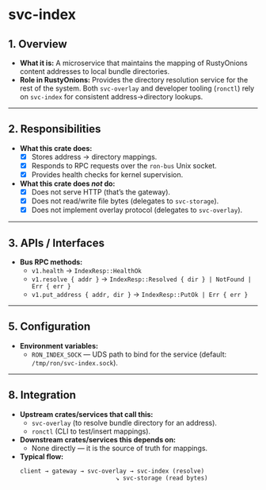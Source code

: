 # svc-index

## 1. Overview
- **What it is:** A microservice that maintains the mapping of RustyOnions content addresses to local bundle directories.  
- **Role in RustyOnions:** Provides the directory resolution service for the rest of the system. Both `svc-overlay` and developer tooling (`ronctl`) rely on `svc-index` for consistent address→directory lookups.

---

## 2. Responsibilities
- **What this crate does:**
  - [x] Stores address → directory mappings.
  - [x] Responds to RPC requests over the `ron-bus` Unix socket.
  - [x] Provides health checks for kernel supervision.
- **What this crate does *not* do:**
  - [x] Does not serve HTTP (that’s the gateway).  
  - [x] Does not read/write file bytes (delegates to `svc-storage`).  
  - [x] Does not implement overlay protocol (delegates to `svc-overlay`).  

---

## 3. APIs / Interfaces
- **Bus RPC methods:**
  - `v1.health` → `IndexResp::HealthOk`
  - `v1.resolve { addr }` → `IndexResp::Resolved { dir } | NotFound | Err { err }`
  - `v1.put_address { addr, dir }` → `IndexResp::PutOk | Err { err }`

---

## 5. Configuration
- **Environment variables:**  
  - `RON_INDEX_SOCK` — UDS path to bind for the service (default: `/tmp/ron/svc-index.sock`).

---

## 8. Integration
- **Upstream crates/services that call this:**  
  - `svc-overlay` (to resolve bundle directory for an address).  
  - `ronctl` (CLI to test/insert mappings).  
- **Downstream crates/services this depends on:**  
  - None directly — it is the source of truth for mappings.  
- **Typical flow:**  
  ```text
  client → gateway → svc-overlay → svc-index (resolve)
                             ↘ svc-storage (read bytes)
```

